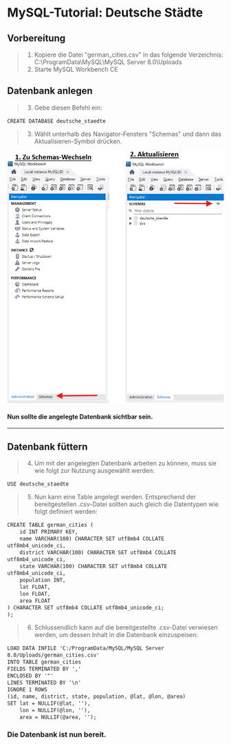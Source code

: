 # MySQL-Tutorial: Deutsche Städte

## Vorbereitung

>1. Kopiere die Datei "german_cities.csv" in das folgende Verzeichnis:
C:\ProgramData\MySQL\MySQL Server 8.0\Uploads
>2. Starte MySQL Workbench CE

## Datenbank anlegen
>3. Gebe diesen Befehl ein:
```code
CREATE DATABASE deutsche_staedte
```
>3. Wählt unterhalb des Navigator-Fensters "Schemas" und dann das Aktualisieren-Symbol drücken.

![alt text](https://github.com/devrimdevelopment/mysql-tutorial/blob/main/image-1.png?raw=true)
#### Nun sollte die angelegte Datenbank sichtbar sein.
---
## Datenbank füttern
>4. Um mit der angelegten Datenbank arbeiten zu können, muss sie wie folgt zur Nutzung ausgewählt werden:
```code
USE deutsche_staedte
```
>5. Nun kann eine Table angelegt werden. Entsprechend der bereitgestellen .csv-Datei sollten auch gleich die Datentypen wie folgt definiert werden:
```code
CREATE TABLE german_cities (
    id INT PRIMARY KEY,
    name VARCHAR(100) CHARACTER SET utf8mb4 COLLATE utf8mb4_unicode_ci,
    district VARCHAR(100) CHARACTER SET utf8mb4 COLLATE utf8mb4_unicode_ci,
    state VARCHAR(100) CHARACTER SET utf8mb4 COLLATE utf8mb4_unicode_ci,
    population INT,
    lat FLOAT,
    lon FLOAT,
    area FLOAT
) CHARACTER SET utf8mb4 COLLATE utf8mb4_unicode_ci;
);
```
>6. Schlussendlich kann auf die bereitgestellte .csv-Datei verwiesen werden, um dessen Inhalt in die Datenbank einzuspeisen:
```code
LOAD DATA INFILE 'C:/ProgramData/MySQL/MySQL Server 8.0/Uploads/german_cities.csv'
INTO TABLE german_cities
FIELDS TERMINATED BY ',' 
ENCLOSED BY '"' 
LINES TERMINATED BY '\n'
IGNORE 1 ROWS
(id, name, district, state, population, @lat, @lon, @area)
SET lat = NULLIF(@lat, ''),
    lon = NULLIF(@lon, ''),
    area = NULLIF(@area, '');
```
### Die Datenbank ist nun bereit.

